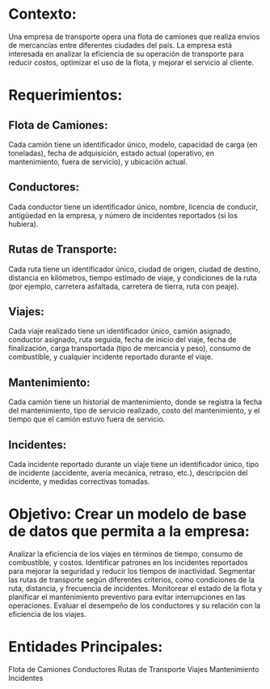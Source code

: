 # Contexto:
Una empresa de transporte opera una flota de camiones que realiza envíos de mercancías entre diferentes ciudades del país. La empresa está interesada en analizar la eficiencia de su operación de transporte para reducir costos, optimizar el uso de la flota, y mejorar el servicio al cliente.

# Requerimientos:
## Flota de Camiones:
Cada camión tiene un identificador único, modelo, capacidad de carga (en toneladas), fecha de adquisición, estado actual (operativo, en mantenimiento, fuera de servicio), y ubicación actual.

## Conductores:
Cada conductor tiene un identificador único, nombre, licencia de conducir, antigüedad en la empresa, y número de incidentes reportados (si los hubiera).

## Rutas de Transporte:
Cada ruta tiene un identificador único, ciudad de origen, ciudad de destino, distancia en kilómetros, tiempo estimado de viaje, y condiciones de la ruta (por ejemplo, carretera asfaltada, carretera de tierra, ruta con peaje).

## Viajes:
Cada viaje realizado tiene un identificador único, camión asignado, conductor asignado, ruta seguida, fecha de inicio del viaje, fecha de finalización, carga transportada (tipo de mercancía y peso), consumo de combustible, y cualquier incidente reportado durante el viaje.

## Mantenimiento:
Cada camión tiene un historial de mantenimiento, donde se registra la fecha del mantenimiento, tipo de servicio realizado, costo del mantenimiento, y el tiempo que el camión estuvo fuera de servicio.

## Incidentes:
Cada incidente reportado durante un viaje tiene un identificador único, tipo de incidente (accidente, avería mecánica, retraso, etc.), descripción del incidente, y medidas correctivas tomadas.

# Objetivo: Crear un modelo de base de datos que permita a la empresa:
Analizar la eficiencia de los viajes en términos de tiempo, consumo de combustible, y costos.
Identificar patrones en los incidentes reportados para mejorar la seguridad y reducir los tiempos de inactividad.
Segmentar las rutas de transporte según diferentes criterios, como condiciones de la ruta, distancia, y frecuencia de incidentes.
Monitorear el estado de la flota y planificar el mantenimiento preventivo para evitar interrupciones en las operaciones.
Evaluar el desempeño de los conductores y su relación con la eficiencia de los viajes.

# Entidades Principales:
Flota de Camiones
Conductores
Rutas de Transporte
Viajes
Mantenimiento
Incidentes

